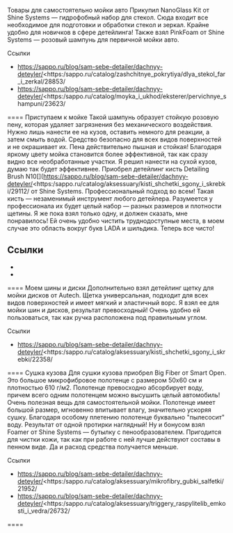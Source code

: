 Товары для самостоятельно мойки авто
Прикупил NanoGlass Kit от Shine Systems — гидрофобный набор для стекол. Сюда входит все необходимое для подготовки и обработки стекол и зеркал. Крайне удобно для новичков в сфере детейлинга! 
Также взял PinkFoam от Shine Systems — розовый шампунь для первичной мойки авто.

Ссылки
- https://sappo.ru/blog/sam-sebe-detailer/dachnyy-deteyler/<https:/sappo.ru/catalog/zashchitnye_pokrytiya/dlya_stekol_far_i_zerkal/28853/
- https://sappo.ru/blog/sam-sebe-detailer/dachnyy-deteyler/<https:/sappo.ru/catalog/moyka_i_ukhod/eksterer/pervichnye_shampuni/23623/

====
Приступаем к мойке
Такой шампунь образует стойкую розовую пену, которая удаляет загрязнения без механического воздействия. Нужно лишь нанести ее на кузов, оставить немного для реакции, а затем смыть водой. Средство безопасно для всех видов поверхностей и не окрашивает их.
Пена действительно пышная и стойкая! Благодаря яркому цвету мойка становится более эффективной, так как сразу видно все необработанные участки. Я решил нанести на сухой кузов, думаю так будет эффективнее.
Приобрел детейлинг кисть Detailing Brush N10[](https://sappo.ru/blog/sam-sebe-detailer/dachnyy-deteyler/<https:/sappo.ru/catalog/aksessuary/kisti_shchetki_sgony_i_skrebki/29112/ от Shine Systems. Профессиональный подход во всем! 
Такая кисть — незаменимый инструмент любого детейлера. Разумеется у профессионала их будет целый набор — разных размеров и плотности щетины. Я же пока взял только одну, и должен сказать, мне понравилось! Ей очень удобно чистить труднодоступные места, в моем случае это область вокруг букв LADA и шильдика. Теперь все чисто!

Ссылки
- 
- 
- 

====
Моем шины и диски
Дополнительно взял детейлинг щетку для мойки дисков от Autech. Щетка универсальная, подходит для всех видов поверхностей и имеет мягкий и эластичный ворс. Я взял ее для мойки шин и дисков, результат превосходный! Очень удобно ей пользоваться, так как ручка расположена под правильным углом.

Ссылки
- https://sappo.ru/blog/sam-sebe-detailer/dachnyy-deteyler/<https:/sappo.ru/catalog/aksessuary/kisti_shchetki_sgony_i_skrebki/22358/

====
Сушка кузова
Для сушки кузова приобрел Big Fiber от Smart Open. Это большое микрофибровое полотенце с размером 50х60 см и плотностью 610 г/м2. 
Полотенце превосходно абсорбирует воду, причем всего одним полотенцем можно высушить целый автомобиль! Очень полезная вещь для самостоятельной мойки. 
Полотенце имеет большой размер, мгновенно впитывает влагу, значительно ускоряя сушку. Благодаря особому плетению полотенце буквально \"пылесосит\" воду. Результат от одной протирки наглядный! 
Ну и бонусом взял Foamer от Shine Systems — бутылку с пенообразователем. Пригодится для чистки кожи, так как при работе с ней лучше действуют составы в пенном виде. Да и расход средства получается меньше.

Ссылки
- https://sappo.ru/blog/sam-sebe-detailer/dachnyy-deteyler/<https:/sappo.ru/catalog/aksessuary/mikrofibry_gubki_salfetki/21952/
- https://sappo.ru/blog/sam-sebe-detailer/dachnyy-deteyler/<https:/sappo.ru/catalog/aksessuary/triggery_raspylitelib_emkosti_i_vedra/26732/

====